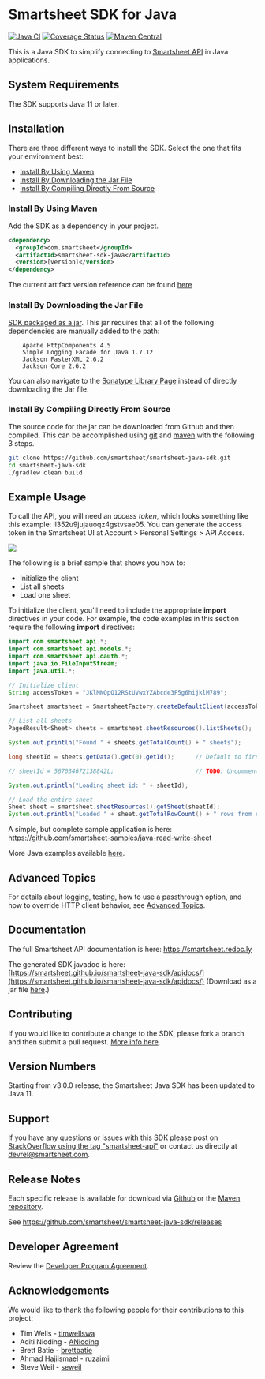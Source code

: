 # Smartsheet SDK for Java

[![Java CI](https://github.com/smartsheet/smartsheet-java-sdk/actions/workflows/test-mainline.yaml/badge.svg)](https://github.com/smartsheet/smartsheet-java-sdk/actions/workflows/test-mainline.yaml) [![Coverage Status](https://coveralls.io/repos/github/smartsheet/smartsheet-java-sdk/badge.svg?branch=mainline)](https://coveralls.io/github/smartsheet/smartsheet-java-sdk?branch=mainline) [![Maven Central](https://maven-badges.herokuapp.com/maven-central/com.smartsheet/smartsheet-sdk-java/badge.svg)](https://maven-badges.herokuapp.com/maven-central/com.smartsheet/smartsheet-sdk-java/)

This is a Java SDK to simplify connecting to [Smartsheet API](https://smartsheet.redoc.ly) in Java applications.

## System Requirements

The SDK supports Java 11 or later.

## Installation

There are three different ways to install the SDK. Select the one that fits your environment best:

- [Install By Using Maven](#install-by-using-maven)
- [Install By Downloading the Jar File](#install-by-downloading-the-jar-file)
- [Install By Compiling Directly From Source](#install-by-compiling-directly-from-source)

### Install By Using Maven

Add the SDK as a dependency in your project.

```xml
<dependency>
  <groupId>com.smartsheet</groupId>
  <artifactId>smartsheet-sdk-java</artifactId>
  <version>[version]</version>
</dependency>
```

The current artifact version reference can be found [here](https://oss.sonatype.org/#nexus-search;quick~smartsheet)

### Install By Downloading the Jar File
<!--* [The SDK packaged in a jar with Dependencies](https://oss.sonatype.org/service/local/artifact/maven/redirect?r=releases&g=com.smartsheet&a=smartsheet-sdk-java&v=LATEST) built in.-->
[SDK packaged as a jar](https://oss.sonatype.org/service/local/artifact/maven/redirect?r=releases&g=com.smartsheet&a=smartsheet-sdk-java&v=LATEST). This jar requires that all of the following dependencies are manually added to the path:

```
    Apache HttpComponents 4.5
    Simple Logging Facade for Java 1.7.12
    Jackson FasterXML 2.6.2
    Jackson Core 2.6.2
```

You can also navigate to the [Sonatype Library Page](https://search.maven.org/#search%7Cga%7C1%7Ca%3A%22smartsheet-sdk-java%22) instead of directly downloading the Jar file.

### Install By Compiling Directly From Source

The source code for the jar can be downloaded from Github and then compiled. This can be accomplished using [git](http://git-scm.com/) and [maven](http://maven.apache.org/) with the following 3 steps.

```bash
git clone https://github.com/smartsheet/smartsheet-java-sdk.git
cd smartsheet-java-sdk
./gradlew clean build
```

## Example Usage

To call the API, you will need an *access token*, which looks something like this example: ll352u9jujauoqz4gstvsae05. You can generate the access token in the Smartsheet UI at Account > Personal Settings > API Access.

![](https://github.com/smartsheet/smartsheet-java-sdk/blob/mainline/resources/SmartsheetTokenGeneration.gif)

The following is a brief sample that shows you how to:

- Initialize the client
- List all sheets
- Load one sheet

To initialize the client, you'll need to include the appropriate **import** directives in your code. For example, the code examples in this section require the following **import** directives:

```java
import com.smartsheet.api.*;
import com.smartsheet.api.models.*;
import com.smartsheet.api.oauth.*;
import java.io.FileInputStream;
import java.util.*;
```

```java
// Initialize client
String accessToken = "JKlMNOpQ12RStUVwxYZAbcde3F5g6hijklM789";

Smartsheet smartsheet = SmartsheetFactory.createDefaultClient(accessToken);

// List all sheets
PagedResult<Sheet> sheets = smartsheet.sheetResources().listSheets();

System.out.println("Found " + sheets.getTotalCount() + " sheets");

long sheetId = sheets.getData().get(0).getId();      // Default to first sheet

// sheetId = 567034672138842L;                       // TODO: Uncomment if you wish to read a specific sheet

System.out.println("Loading sheet id: " + sheetId);

// Load the entire sheet
Sheet sheet = smartsheet.sheetResources().getSheet(sheetId);
System.out.println("Loaded " + sheet.getTotalRowCount() + " rows from sheet: " + sheet.getName());
```

A simple, but complete sample application is here: <https://github.com/smartsheet-samples/java-read-write-sheet>

More Java examples available [here](https://github.com/smartsheet-samples/).

## Advanced Topics

For details about logging, testing, how to use a passthrough option, and how to override HTTP client behavior, see [Advanced Topics](ADVANCED.md).

## Documentation

The full Smartsheet API documentation is here: <https://smartsheet.redoc.ly>

The generated SDK javadoc is here: [https://smartsheet.github.io/smartsheet-java-sdk/apidocs/](https://smartsheet.github.io/smartsheet-java-sdk/apidocs/) (Download as a jar file [here](http://oss.sonatype.org/service/local/artifact/maven/redirect?r=releases&g=com.smartsheet&a=smartsheet-sdk-java&v=LATEST&c=javadoc).)

## Contributing

If you would like to contribute a change to the SDK, please fork a branch and then submit a pull request. [More info here](https://help.github.com/articles/using-pull-requests).

## Version Numbers

Starting from v3.0.0 release, the Smartsheet Java SDK has been updated to Java 11.

## Support

If you have any questions or issues with this SDK please post on [StackOverflow using the tag "smartsheet-api"](http://stackoverflow.com/questions/tagged/smartsheet-api) or contact us directly at devrel@smartsheet.com.

## Release Notes

Each specific release is available for download via [Github](https://github.com/smartsheet/smartsheet-java-sdk/tags) or the [Maven repository](http://search.maven.org/#search%7Cgav%7C1%7Cg%3A%22com.smartsheet%22%20AND%20a%3A%22smartsheet-sdk-java%22).

See <https://github.com/smartsheet/smartsheet-java-sdk/releases>

## Developer Agreement
Review the [Developer Program Agreement](https://www.smartsheet.com/legal/developer-program-agreement).

## Acknowledgements

We would like to thank the following people for their contributions to this project:

- Tim Wells - [timwellswa](https://github.com/timwellswa)
- Aditi Nioding - [ANioding](https://github.com/ANioding)
- Brett Batie - [brettbatie](https://github.com/brettbatie)
- Ahmad Hajiismael - [ruzaimii](https://github.com/ruzaimii)
- Steve Weil - [seweil](https://github.com/seweil)
